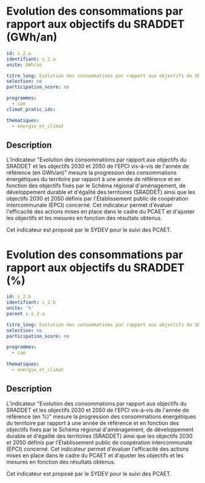 # Evolution des consommations par rapport aux objectifs du SRADDET (GWh/an)
```yaml
id: s_2.a
identifiant: s_2.a
unite: GWh/an

titre_long: Evolution des consommations par rapport aux objectifs du SRADDET et les objectifs 2030 et 2050 de l'EPCI vis-à-vis de l'année de référence (en GWh/an)
selection: no
participation_score: no

programmes:
  - cae
climat_pratic_ids:

thematiques:
  - energie_et_climat
```
## Description
L'indicateur "Evolution des consommations par rapport aux objectifs du SRADDET et les objectifs 2030 et 2050 de l'EPCI vis-à-vis de l'année de référence (en GWh/an)" mesure la progression des consommations énergétiques du territoire par rapport à une année de référence et en fonction des objectifs fixés par le Schéma régional d'aménagement, de développement durable et d'égalité des territoires (SRADDET) ainsi que les objectifs 2030 et 2050 définis par l'Établissement public de coopération intercommunale (EPCI) concerné. Cet indicateur permet d'évaluer l'efficacité des actions mises en place dans le cadre du PCAET et d'ajuster les objectifs et les mesures en fonction des résultats obtenus.

Cet indicateur est proposé par le SYDEV pour le suivi des PCAET.

# Evolution des consommations par rapport aux objectifs du SRADDET (%)
```yaml
id: s_2.b
identifiant: s_2.b
unite: '%'
parent : s_2.a

titre_long: Evolution des consommations par rapport aux objectifs du SRADDET et les objectifs 2030 et 2050 de l'EPCI vis-à-vis de l'année de référence (en %)
selection: no
participation_score: no

programmes:
  - cae
    
thematiques:
  - energie_et_climat
```
## Description
L'indicateur "Evolution des consommations par rapport aux objectifs du SRADDET et les objectifs 2030 et 2050 de l'EPCI vis-à-vis de l'année de référence (en %)" mesure la progression des consommations énergétiques du territoire par rapport à une année de référence et en fonction des objectifs fixés par le Schéma régional d'aménagement, de développement durable et d'égalité des territoires (SRADDET) ainsi que les objectifs 2030 et 2050 définis par l'Établissement public de coopération intercommunale (EPCI) concerné. Cet indicateur permet d'évaluer l'efficacité des actions mises en place dans le cadre du PCAET et d'ajuster les objectifs et les mesures en fonction des résultats obtenus.

Cet indicateur est proposé par le SYDEV pour le suivi des PCAET.
